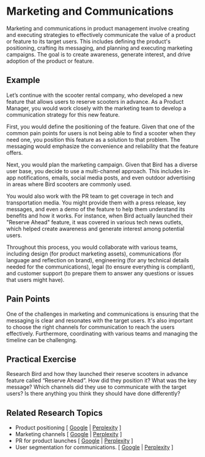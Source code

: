 # Marketing and Communications

Marketing and communications in product management involve creating and executing strategies to effectively communicate the value of a product or feature to its target users. This includes defining the product's positioning, crafting its messaging, and planning and executing marketing campaigns. The goal is to create awareness, generate interest, and drive adoption of the product or feature.

## Example

Let’s continue with the scooter rental company, who developed a new feature that allows users to reserve scooters in advance. As a Product Manager, you would work closely with the marketing team to develop a communication strategy for this new feature.

First, you would define the positioning of the feature. Given that one of the common pain points for users is not being able to find a scooter when they need one, you position this feature as a solution to that problem. The messaging would emphasize the convenience and reliability that the feature offers.

Next, you would plan the marketing campaign. Given that Bird has a diverse user base, you decide to use a multi-channel approach. This includes in-app notifications, emails, social media posts, and even outdoor advertising in areas where Bird scooters are commonly used.

You would also work with the PR team to get coverage in tech and transportation media. You might provide them with a press release, key messages, and even a demo of the feature to help them understand its benefits and how it works. For instance, when Bird actually launched their "Reserve Ahead" feature, it was covered in various tech news outlets, which helped create awareness and generate interest among potential users.

Throughout this process, you would collaborate with various teams, including design (for product marketing assets), communications (for language and reflection on brand), engineering (for any technical details needed for the communications), legal (to ensure everything is compliant), and customer support (to prepare them to answer any questions or issues that users might have).

## Pain Points

One of the challenges in marketing and communications is ensuring that the messaging is clear and resonates with the target users. It's also important to choose the right channels for communication to reach the users effectively. Furthermore, coordinating with various teams and managing the timeline can be challenging.

## Practical Exercise

Research Bird and how they launched their reserve scooters in advance feature called “Reserve Ahead”. How did they position it? What was the key message? Which channels did they use to communicate with the target users? Is there anything you think they should have done differently?

## Related Research Topics

* Product positioning \[ [Google](https://www.google.com/search?q=Product%20positioning%20in%20product%20management) | [Perplexity](https://www.perplexity.ai/?q=Product%20positioning%20in%20product%20management) ]
* Marketing channels \[ [Google](https://www.google.com/search?q=Marketing%20channels%20in%20product%20management) | [Perplexity](https://www.perplexity.ai/?q=Marketing%20channels%20in%20product%20management) ]
* PR for product launches \[ [Google](https://www.google.com/search?q=PR%20for%20product%20launches%20in%20product%20management) | [Perplexity](https://www.perplexity.ai/?q=PR%20for%20product%20launches%20in%20product%20management) ]
* User segmentation for communications. \[ [Google](https://www.google.com/search?q=User%20segmentation%20for%20communications.%20in%20product%20management) | [Perplexity](https://www.perplexity.ai/?q=User%20segmentation%20for%20communications.%20in%20product%20management) ]
